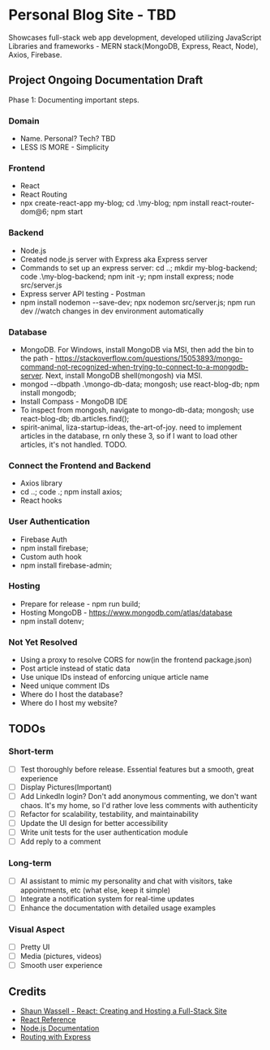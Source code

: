 # Personal Blog Site - TBD 

Showcases full-stack web app development, developed utilizing JavaScript Libraries and frameworks - MERN stack(MongoDB, Express, React, Node), Axios, Firebase.  

## Project Ongoing Documentation Draft

Phase 1: Documenting important steps. 

### Domain 

- Name. Personal? Tech? TBD 
- LESS IS MORE - Simplicity

### Frontend

- React
- React Routing
- npx create-react-app my-blog; cd .\my-blog\; npm install react-router-dom@6; npm start  

### Backend

- Node.js
- Created node.js server with Express aka Express server 
- Commands to set up an express server: cd ..;  mkdir my-blog-backend; code .\my-blog-backend\; npm init -y; npm install express; node src/server.js
- Express server API testing - Postman
- npm install nodemon --save-dev; npx nodemon src/server.js; npm run dev  //watch changes in dev environment automatically

### Database

- MongoDB. For Windows, install MongoDB via MSI, then add the bin to the path - https://stackoverflow.com/questions/15053893/mongo-command-not-recognized-when-trying-to-connect-to-a-mongodb-server. Next, install MongoDB shell(mongosh) via MSI. 
- mongod --dbpath .\mongo-db-data\; mongosh; use react-blog-db; npm install mongodb;
- Install Compass - MongoDB IDE
- To inspect from mongosh, navigate to mongo-db-data; mongosh; use react-blog-db; db.articles.find();
- spirit-animal, liza-startup-ideas, the-art-of-joy. need to implement articles in the database, rn only these 3, so if I want to load other articles, it's not handled. TODO.  

### Connect the Frontend and Backend

- Axios library
- cd ..; code .; npm install axios; 
- React hooks

### User Authentication

- Firebase Auth
- npm install firebase;
- Custom auth hook
- npm install firebase-admin;

### Hosting 

- Prepare for release - npm run build;
- Hosting MongoDB - https://www.mongodb.com/atlas/database
- npm install dotenv; 

### Not Yet Resolved

- Using a proxy to resolve CORS for now(in the frontend package.json) 
- Post article instead of static data
- Use unique IDs instead of enforcing unique article name
- Need unique comment IDs 
- Where do I host the database?
- Where do I host my website? 

## TODOs

### Short-term

- [ ] Test thoroughly before release. Essential features but a smooth, great experience
- [ ] Display Pictures(Important)
- [ ] Add LinkedIn login? Don't add anonymous commenting, we don't want chaos. It's my home, so I'd rather love less comments with authenticity 
- [ ] Refactor for scalability, testability, and maintainability
- [ ] Update the UI design for better accessibility
- [ ] Write unit tests for the user authentication module
- [ ] Add reply to a comment

### Long-term

- [ ] AI assistant to mimic my personality and chat with visitors, take appointments, etc (what else, keep it simple)
- [ ] Integrate a notification system for real-time updates
- [ ] Enhance the documentation with detailed usage examples

### Visual Aspect

- [ ] Pretty UI
- [ ] Media (pictures, videos)
- [ ] Smooth user experience 

## Credits

- [Shaun Wassell - React: Creating and Hosting a Full-Stack Site](https://www.linkedin.com/learning/react-creating-and-hosting-a-full-stack-site-15153869/)
- [React Reference](https://react.dev/reference/react)
- [Node.js Documentation](https://nodejs.org/docs/latest/api/)
- [Routing with Express](https://expressjs.com/en/guide/routing.html) 
